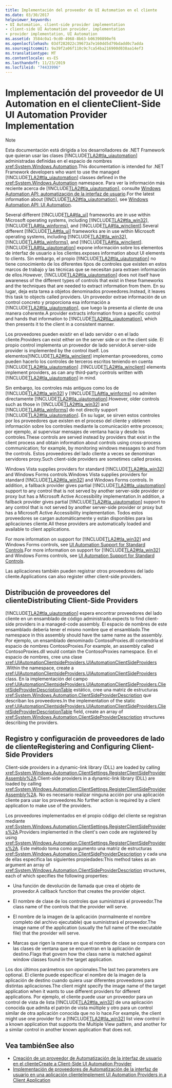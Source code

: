 ```yaml
---
title: Implementación del proveedor de UI Automation en el cliente
ms.date: 03/30/2017
helpviewer_keywords:
- UI Automation, client-side provider implementation
- client-side UI Automation provider, implementation
- provider implementation, UI Automation
ms.assetid: 3584c0a1-9cd0-4968-8b63-b06390890ef6
ms.openlocfilehash: 03df282022c39673a7e160dd5d79bdadd0c7adda
ms.sourcegitcommit: 9a39f2a06f110c9c7ca54ba216900d038aa14ef3
ms.translationtype: MT
ms.contentlocale: es-ES
ms.lasthandoff: 11/23/2019
ms.locfileid: "74433996"
---
```

# <a name="client-side-ui-automation-provider-implementation"></a><span data-ttu-id="b05b7-102">Implementación del proveedor de UI Automation en el cliente</span><span class="sxs-lookup"><span data-stu-id="b05b7-102">Client-Side UI Automation Provider Implementation</span></span>
> [!NOTE]
> <span data-ttu-id="b05b7-103">Esta documentación está dirigida a los desarrolladores de .NET Framework que quieran usar las clases [!INCLUDE[TLA2#tla_uiautomation](../../../includes/tla2sharptla-uiautomation-md.md)] administradas definidas en el espacio de nombres <xref:System.Windows.Automation>.</span><span class="sxs-lookup"><span data-stu-id="b05b7-103">This documentation is intended for .NET Framework developers who want to use the managed [!INCLUDE[TLA2#tla_uiautomation](../../../includes/tla2sharptla-uiautomation-md.md)] classes defined in the <xref:System.Windows.Automation> namespace.</span></span> <span data-ttu-id="b05b7-104">Para ver la información más reciente acerca de [!INCLUDE[TLA2#tla_uiautomation](../../../includes/tla2sharptla-uiautomation-md.md)], consulte [Windows Automation API: automatización de la interfaz de usuario](/windows/win32/winauto/entry-uiauto-win32).</span><span class="sxs-lookup"><span data-stu-id="b05b7-104">For the latest information about [!INCLUDE[TLA2#tla_uiautomation](../../../includes/tla2sharptla-uiautomation-md.md)], see [Windows Automation API: UI Automation](/windows/win32/winauto/entry-uiauto-win32).</span></span>  
  
 <span data-ttu-id="b05b7-105">Several different [!INCLUDE[TLA#tla_ui](../../../includes/tlasharptla-ui-md.md)] frameworks are in use within Microsoft operating systems, including [!INCLUDE[TLA2#tla_win32](../../../includes/tla2sharptla-win32-md.md)], [!INCLUDE[TLA#tla_winforms](../../../includes/tlasharptla-winforms-md.md)], and [!INCLUDE[TLA#tla_winclient](../../../includes/tlasharptla-winclient-md.md)].</span><span class="sxs-lookup"><span data-stu-id="b05b7-105">Several different [!INCLUDE[TLA#tla_ui](../../../includes/tlasharptla-ui-md.md)] frameworks are in use within Microsoft operating systems, including [!INCLUDE[TLA2#tla_win32](../../../includes/tla2sharptla-win32-md.md)], [!INCLUDE[TLA#tla_winforms](../../../includes/tlasharptla-winforms-md.md)], and [!INCLUDE[TLA#tla_winclient](../../../includes/tlasharptla-winclient-md.md)].</span></span> [!INCLUDE[TLA#tla_uiautomation](../../../includes/tlasharptla-uiautomation-md.md)] <span data-ttu-id="b05b7-106">expone información sobre los elementos de interfaz de usuario a los clientes.</span><span class="sxs-lookup"><span data-stu-id="b05b7-106">exposes information about UI elements to clients.</span></span> <span data-ttu-id="b05b7-107">Sin embargo, el propio [!INCLUDE[TLA2#tla_uiautomation](../../../includes/tla2sharptla-uiautomation-md.md)] no tiene conocimiento de los diferentes tipos de controles que existen en estos marcos de trabajo y las técnicas que se necesitan para extraen información de ellos.</span><span class="sxs-lookup"><span data-stu-id="b05b7-107">However, [!INCLUDE[TLA2#tla_uiautomation](../../../includes/tla2sharptla-uiautomation-md.md)] does not itself have awareness of the different types of controls that exist in these frameworks and the techniques that are needed to extract information from them.</span></span> <span data-ttu-id="b05b7-108">En su lugar, deja esta tarea a objetos denominados proveedores.</span><span class="sxs-lookup"><span data-stu-id="b05b7-108">Instead, it leaves this task to objects called providers.</span></span> <span data-ttu-id="b05b7-109">Un proveedor extrae información de un control concreto y proporciona esa información a [!INCLUDE[TLA2#tla_uiautomation](../../../includes/tla2sharptla-uiautomation-md.md)], que luego la presenta al cliente de una manera coherente.</span><span class="sxs-lookup"><span data-stu-id="b05b7-109">A provider extracts information from a specific control and hands that information to [!INCLUDE[TLA2#tla_uiautomation](../../../includes/tla2sharptla-uiautomation-md.md)], which then presents it to the client in a consistent manner.</span></span>  
  
 <span data-ttu-id="b05b7-110">Los proveedores pueden existir en el lado servidor o en el lado cliente.</span><span class="sxs-lookup"><span data-stu-id="b05b7-110">Providers can exist either on the server side or on the client side.</span></span> <span data-ttu-id="b05b7-111">El propio control implementa un proveedor de lado servidor.</span><span class="sxs-lookup"><span data-stu-id="b05b7-111">A server-side provider is implemented by the control itself.</span></span> <span data-ttu-id="b05b7-112">Los elementos[!INCLUDE[TLA2#tla_winclient](../../../includes/tla2sharptla-winclient-md.md)] implementan proveedores, como pueden hacerlo los controles de terceros escritos teniendo en cuenta [!INCLUDE[TLA2#tla_uiautomation](../../../includes/tla2sharptla-uiautomation-md.md)] .</span><span class="sxs-lookup"><span data-stu-id="b05b7-112">[!INCLUDE[TLA2#tla_winclient](../../../includes/tla2sharptla-winclient-md.md)] elements implement providers, as can any third-party controls written with [!INCLUDE[TLA2#tla_uiautomation](../../../includes/tla2sharptla-uiautomation-md.md)] in mind.</span></span>  
  
 <span data-ttu-id="b05b7-113">Sin embargo, los controles más antiguos como los de [!INCLUDE[TLA2#tla_win32](../../../includes/tla2sharptla-win32-md.md)] y [!INCLUDE[TLA#tla_winforms](../../../includes/tlasharptla-winforms-md.md)] no admiten directamente [!INCLUDE[TLA2#tla_uiautomation](../../../includes/tla2sharptla-uiautomation-md.md)].</span><span class="sxs-lookup"><span data-stu-id="b05b7-113">However, older controls such as those in [!INCLUDE[TLA2#tla_win32](../../../includes/tla2sharptla-win32-md.md)] and [!INCLUDE[TLA#tla_winforms](../../../includes/tlasharptla-winforms-md.md)] do not directly support [!INCLUDE[TLA2#tla_uiautomation](../../../includes/tla2sharptla-uiautomation-md.md)].</span></span> <span data-ttu-id="b05b7-114">En su lugar, se sirven estos controles por los proveedores que existen en el proceso del cliente y obtienen información sobre los controles mediante la comunicación entre procesos; por ejemplo, al supervisar mensajes de ventana hacia y desde los controles.</span><span class="sxs-lookup"><span data-stu-id="b05b7-114">These controls are served instead by providers that exist in the client process and obtain information about controls using cross-process communication; for example, by monitoring windows messages to and from the controls.</span></span> <span data-ttu-id="b05b7-115">Estos proveedores del lado cliente a veces se denominan servidores proxy.</span><span class="sxs-lookup"><span data-stu-id="b05b7-115">Such client-side providers are sometimes called proxies.</span></span>  
  
 <span data-ttu-id="b05b7-116">Windows Vista supplies providers for standard [!INCLUDE[TLA2#tla_win32](../../../includes/tla2sharptla-win32-md.md)] and Windows Forms controls.</span><span class="sxs-lookup"><span data-stu-id="b05b7-116">Windows Vista supplies providers for standard [!INCLUDE[TLA2#tla_win32](../../../includes/tla2sharptla-win32-md.md)] and Windows Forms controls.</span></span> <span data-ttu-id="b05b7-117">In addition, a fallback provider gives partial [!INCLUDE[TLA2#tla_uiautomation](../../../includes/tla2sharptla-uiautomation-md.md)] support to any control that is not served by another server-side provider or proxy but has a Microsoft Active Accessibility implementation.</span><span class="sxs-lookup"><span data-stu-id="b05b7-117">In addition, a fallback provider gives partial [!INCLUDE[TLA2#tla_uiautomation](../../../includes/tla2sharptla-uiautomation-md.md)] support to any control that is not served by another server-side provider or proxy but has a Microsoft Active Accessibility implementation.</span></span> <span data-ttu-id="b05b7-118">Todos estos proveedores se cargan automáticamente y están disponibles para las aplicaciones cliente.</span><span class="sxs-lookup"><span data-stu-id="b05b7-118">All these providers are automatically loaded and available to client applications.</span></span>  
  
 <span data-ttu-id="b05b7-119">For more information on support for [!INCLUDE[TLA2#tla_win32](../../../includes/tla2sharptla-win32-md.md)] and Windows Forms controls, see [UI Automation Support for Standard Controls](ui-automation-support-for-standard-controls.md).</span><span class="sxs-lookup"><span data-stu-id="b05b7-119">For more information on support for [!INCLUDE[TLA2#tla_win32](../../../includes/tla2sharptla-win32-md.md)] and Windows Forms controls, see [UI Automation Support for Standard Controls](ui-automation-support-for-standard-controls.md).</span></span>  
  
 <span data-ttu-id="b05b7-120">Las aplicaciones también pueden registrar otros proveedores del lado cliente.</span><span class="sxs-lookup"><span data-stu-id="b05b7-120">Applications can also register other client-side providers.</span></span>  
  
<a name="Distributing_Client-Side_Providers"></a>   
## <a name="distributing-client-side-providers"></a><span data-ttu-id="b05b7-121">Distribución de proveedores del cliente</span><span class="sxs-lookup"><span data-stu-id="b05b7-121">Distributing Client-Side Providers</span></span>  
 [!INCLUDE[TLA2#tla_uiautomation](../../../includes/tla2sharptla-uiautomation-md.md)] <span data-ttu-id="b05b7-122">espera encontrar proveedores del lado cliente en un ensamblado de código administrado.</span><span class="sxs-lookup"><span data-stu-id="b05b7-122">expects to find client-side providers in a managed-code assembly.</span></span> <span data-ttu-id="b05b7-123">El espacio de nombres de este ensamblado debería tener el mismo nombre que el ensamblado.</span><span class="sxs-lookup"><span data-stu-id="b05b7-123">The namespace in this assembly should have the same name as the assembly.</span></span> <span data-ttu-id="b05b7-124">Por ejemplo, un ensamblado denominado ContosoProxies.dll contendría el espacio de nombres ContosoProxies.</span><span class="sxs-lookup"><span data-stu-id="b05b7-124">For example, an assembly called ContosoProxies.dll would contain the ContosoProxies namespace.</span></span> <span data-ttu-id="b05b7-125">En el espacio de nombres, cree una clase <xref:UIAutomationClientsideProviders.UIAutomationClientSideProviders> .</span><span class="sxs-lookup"><span data-stu-id="b05b7-125">Within the namespace, create a <xref:UIAutomationClientsideProviders.UIAutomationClientSideProviders> class.</span></span> <span data-ttu-id="b05b7-126">En la implementación del campo <xref:UIAutomationClientsideProviders.UIAutomationClientSideProviders.ClientSideProviderDescriptionTable> estático, cree una matriz de estructuras <xref:System.Windows.Automation.ClientSideProviderDescription> que describan los proveedores.</span><span class="sxs-lookup"><span data-stu-id="b05b7-126">In the implementation of the static <xref:UIAutomationClientsideProviders.UIAutomationClientSideProviders.ClientSideProviderDescriptionTable> field, create an array of <xref:System.Windows.Automation.ClientSideProviderDescription> structures describing the providers.</span></span>  
  
<a name="Registering_and_Configuring_Client-Side_Providers"></a>   
## <a name="registering-and-configuring-client-side-providers"></a><span data-ttu-id="b05b7-127">Registro y configuración de proveedores de lado de cliente</span><span class="sxs-lookup"><span data-stu-id="b05b7-127">Registering and Configuring Client-Side Providers</span></span>  
 <span data-ttu-id="b05b7-128">Client-side providers in a dynamic-link library (DLL) are loaded by calling <xref:System.Windows.Automation.ClientSettings.RegisterClientSideProviderAssembly%2A>.</span><span class="sxs-lookup"><span data-stu-id="b05b7-128">Client-side providers in a dynamic-link library (DLL) are loaded by calling <xref:System.Windows.Automation.ClientSettings.RegisterClientSideProviderAssembly%2A>.</span></span> <span data-ttu-id="b05b7-129">No es necesario realizar ninguna acción por una aplicación cliente para usar los proveedores.</span><span class="sxs-lookup"><span data-stu-id="b05b7-129">No further action is required by a client application to make use of the providers.</span></span>  
  
 <span data-ttu-id="b05b7-130">Los proveedores implementados en el propio código del cliente se registran mediante <xref:System.Windows.Automation.ClientSettings.RegisterClientSideProviders%2A>.</span><span class="sxs-lookup"><span data-stu-id="b05b7-130">Providers implemented in the client's own code are registered by using <xref:System.Windows.Automation.ClientSettings.RegisterClientSideProviders%2A>.</span></span> <span data-ttu-id="b05b7-131">Este método toma como argumento una matriz de estructuras <xref:System.Windows.Automation.ClientSideProviderDescription> y cada una de ellas especifica las siguientes propiedades:</span><span class="sxs-lookup"><span data-stu-id="b05b7-131">This method takes as an argument an array of <xref:System.Windows.Automation.ClientSideProviderDescription> structures, each of which specifies the following properties:</span></span>  
  
- <span data-ttu-id="b05b7-132">Una función de devolución de llamada que crea el objeto de proveedor.</span><span class="sxs-lookup"><span data-stu-id="b05b7-132">A callback function that creates the provider object.</span></span>  
  
- <span data-ttu-id="b05b7-133">El nombre de clase de los controles que suministrará el proveedor.</span><span class="sxs-lookup"><span data-stu-id="b05b7-133">The class name of the controls that the provider will serve.</span></span>  
  
- <span data-ttu-id="b05b7-134">El nombre de la imagen de la aplicación (normalmente el nombre completo del archivo ejecutable) que suministrará el proveedor.</span><span class="sxs-lookup"><span data-stu-id="b05b7-134">The image name of the application (usually the full name of the executable file) that the provider will serve.</span></span>  
  
- <span data-ttu-id="b05b7-135">Marcas que rigen la manera en que el nombre de clase se compara con las clases de ventana que se encuentran en la aplicación de destino.</span><span class="sxs-lookup"><span data-stu-id="b05b7-135">Flags that govern how the class name is matched against window classes found in the target application.</span></span>  
  
 <span data-ttu-id="b05b7-136">Los dos últimos parámetros son opcionales.</span><span class="sxs-lookup"><span data-stu-id="b05b7-136">The last two parameters are optional.</span></span> <span data-ttu-id="b05b7-137">El cliente puede especificar el nombre de la imagen de la aplicación de destino cuando quiera usar diferentes proveedores para distintas aplicaciones.</span><span class="sxs-lookup"><span data-stu-id="b05b7-137">The client might specify the image name of the target application when it wants to use different providers for different applications.</span></span> <span data-ttu-id="b05b7-138">Por ejemplo, el cliente puede usar un proveedor para un control de vista de lista [!INCLUDE[TLA2#tla_win32](../../../includes/tla2sharptla-win32-md.md)] de una aplicación conocida que admita el patrón de vista múltiple y otro para un control similar de otra aplicación conocida que no lo hace.</span><span class="sxs-lookup"><span data-stu-id="b05b7-138">For example, the client might use one provider for a [!INCLUDE[TLA2#tla_win32](../../../includes/tla2sharptla-win32-md.md)] list view control in a known application that supports the Multiple View pattern, and another for a similar control in another known application that does not.</span></span>  
  
## <a name="see-also"></a><span data-ttu-id="b05b7-139">Vea también</span><span class="sxs-lookup"><span data-stu-id="b05b7-139">See also</span></span>

- [<span data-ttu-id="b05b7-140">Creación de un proveedor de Automatización de la interfaz de usuario en el cliente</span><span class="sxs-lookup"><span data-stu-id="b05b7-140">Create a Client-Side UI Automation Provider</span></span>](create-a-client-side-ui-automation-provider.md)
- [<span data-ttu-id="b05b7-141">Implementación de proveedores de Automatización de la interfaz de usuario en una aplicación cliente</span><span class="sxs-lookup"><span data-stu-id="b05b7-141">Implement UI Automation Providers in a Client Application</span></span>](implement-ui-automation-providers-in-a-client-application.md)
